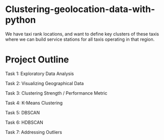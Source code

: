 # Clustering-geolocation-data-with-python

We have taxi rank locations, and want to define key clusters of these taxis
where we can build service stations for all taxis operating in that region.

# Project Outline

Task 1: Exploratory Data Analysis

Task 2: Visualizing Geographical Data

Task 3: Clustering Strength / Performance Metric

Task 4: K-Means Clustering

Task 5: DBSCAN

Task 6: HDBSCAN

Task 7: Addressing Outliers
